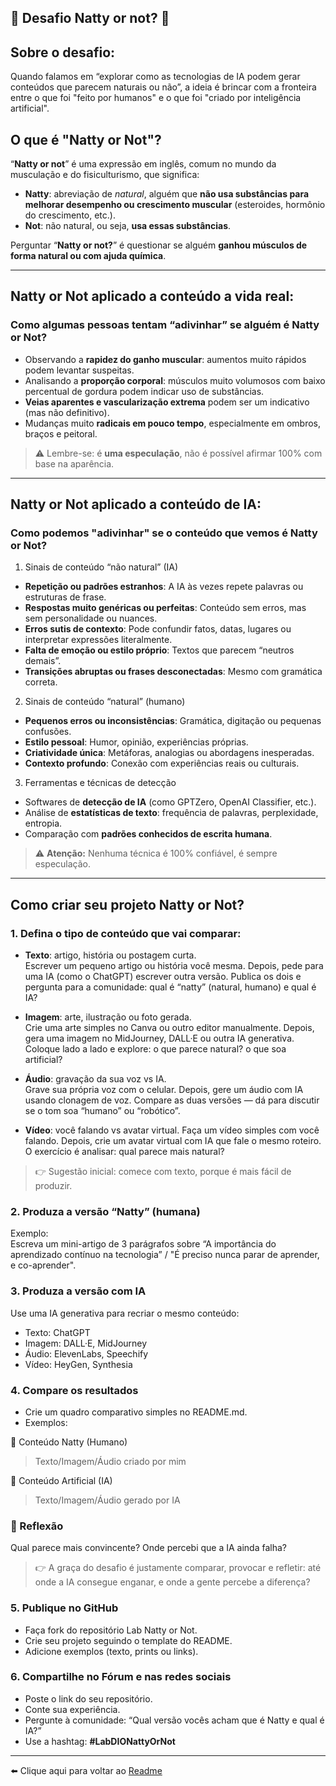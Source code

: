 ## 💪 Desafio Natty or not? 🤖

## Sobre o desafio:

Quando falamos em “explorar como as tecnologias de IA podem gerar conteúdos que parecem naturais ou não”, a ideia é brincar com a fronteira entre 
o que foi "feito por humanos" e o que foi "criado por inteligência artificial".  

## O que é "Natty or Not"?

“**Natty or not**” é uma expressão em inglês, comum no mundo da musculação e do fisiculturismo, que significa:  

- **Natty**: abreviação de *natural*, alguém que **não usa substâncias para melhorar desempenho ou crescimento muscular** (esteroides, hormônio do
crescimento, etc.).  
- **Not**: não natural, ou seja, **usa essas substâncias**.

Perguntar “**Natty or not?**” é questionar se alguém **ganhou músculos de forma natural ou com ajuda química**.

---

## Natty or Not aplicado a conteúdo a vida real:
### Como algumas pessoas tentam “adivinhar” se alguém é Natty or Not?

- Observando a **rapidez do ganho muscular**: aumentos muito rápidos podem levantar suspeitas.  
- Analisando a **proporção corporal**: músculos muito volumosos com baixo percentual de gordura podem indicar uso de substâncias.  
- **Veias aparentes e vascularização extrema** podem ser um indicativo (mas não definitivo).  
- Mudanças muito **radicais em pouco tempo**, especialmente em ombros, braços e peitoral.  

> ⚠️ Lembre-se: é **uma especulação**, não é possível afirmar 100% com base na aparência.

---

## Natty or Not aplicado a conteúdo de IA:
### Como podemos "adivinhar" se o conteúdo que vemos é Natty or Not?

1. Sinais de conteúdo “não natural” (IA)

- **Repetição ou padrões estranhos**: A IA às vezes repete palavras ou estruturas de frase.  
- **Respostas muito genéricas ou perfeitas**: Conteúdo sem erros, mas sem personalidade ou nuances.  
- **Erros sutis de contexto**: Pode confundir fatos, datas, lugares ou interpretar expressões literalmente.  
- **Falta de emoção ou estilo próprio**: Textos que parecem “neutros demais”.  
- **Transições abruptas ou frases desconectadas**: Mesmo com gramática correta.  

2. Sinais de conteúdo “natural” (humano)

- **Pequenos erros ou inconsistências**: Gramática, digitação ou pequenas confusões.  
- **Estilo pessoal**: Humor, opinião, experiências próprias.  
- **Criatividade única**: Metáforas, analogias ou abordagens inesperadas.  
- **Contexto profundo**: Conexão com experiências reais ou culturais.  

3. Ferramentas e técnicas de detecção

- Softwares de **detecção de IA** (como GPTZero, OpenAI Classifier, etc.).  
- Análise de **estatísticas de texto**: frequência de palavras, perplexidade, entropia.  
- Comparação com **padrões conhecidos de escrita humana**.  

> ⚠️ **Atenção:** Nenhuma técnica é 100% confiável, é sempre especulação.

---

## Como criar seu projeto **Natty or Not**?

### 1. Defina o tipo de conteúdo que vai comparar:

- **Texto**: artigo, história ou postagem curta.  
Escrever um pequeno artigo ou história você mesma.
Depois, pede para uma IA (como o ChatGPT) escrever outra versão.
Publica os dois e pergunta para a comunidade: qual é “natty” (natural, humano) e qual é IA?

- **Imagem**: arte, ilustração ou foto gerada.  
Crie uma arte simples no Canva ou outro editor manualmente.
Depois, gera uma imagem no MidJourney, DALL·E ou outra IA generativa.
Coloque lado a lado e explore: o que parece natural? o que soa artificial?

- **Áudio**: gravação da sua voz vs IA.  
Grave sua própria voz com o celular.
Depois, gere um áudio com IA usando clonagem de voz.
Compare as duas versões — dá para discutir se o tom soa “humano” ou “robótico”.

- **Vídeo**: você falando vs avatar virtual.
Faça um vídeo simples com você falando.
Depois, crie um avatar virtual com IA que fale o mesmo roteiro.
O exercício é analisar: qual parece mais natural?

> 👉 Sugestão inicial: comece com texto, porque é mais fácil de produzir.

### 2. Produza a versão “Natty” (humana)

Exemplo:  
Escreva um mini-artigo de 3 parágrafos sobre “A importância do aprendizado contínuo na tecnologia” / "É preciso nunca parar de aprender, e co-aprender".

### 3. Produza a versão com IA

Use uma IA generativa para recriar o mesmo conteúdo:
- Texto: ChatGPT  
- Imagem: DALL·E, MidJourney  
- Áudio: ElevenLabs, Speechify  
- Vídeo: HeyGen, Synthesia

### 4. Compare os resultados

- Crie um quadro comparativo simples no README.md.  
- Exemplos:

🌱 Conteúdo Natty (Humano)
> Texto/Imagem/Áudio criado por mim

🤖 Conteúdo Artificial (IA)
> Texto/Imagem/Áudio gerado por IA

### 🧐 Reflexão
Qual parece mais convincente? Onde percebi que a IA ainda falha?

> 👉 A graça do desafio é justamente comparar, provocar e refletir: até onde a IA consegue enganar, e onde a gente percebe a diferença?

### 5. Publique no GitHub

- Faça fork do repositório Lab Natty or Not.  
- Crie seu projeto seguindo o template do README.  
- Adicione exemplos (texto, prints ou links).

### 6. Compartilhe no Fórum e nas redes sociais

- Poste o link do seu repositório.  
- Conte sua experiência.  
- Pergunte à comunidade: “Qual versão vocês acham que é Natty e qual é IA?”  
- Use a hashtag: **#LabDIONattyOrNot**

---

⬅️ Clique aqui para voltar ao [Readme](https://github.com/DrikaDev/Estudando-AWS-Fundamentos-de-IA-Generativa-com-Bedrock/blob/main/README.md)
